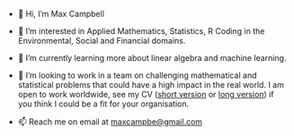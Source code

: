 - 👋 Hi, I’m Max Campbell

- 👀 I’m interested in Applied Mathematics, Statistics, R Coding in the Environmental, Social and Financial domains.

- 🌱 I’m currently learning more about linear algebra and machine learning.

- 💞️ I’m looking to work in a team on challenging mathematical and statistical problems that could have a high impact in the real world. I am open to work worldwide, see my CV ([short version](https://github.com/maxcampb/maxcampb/blob/main/Max_Campbell_CV.pdf) or [long version](https://github.com/maxcampb/maxcampb/blob/main/Max_Campbell_CV_short.pdf)) if you think I could be a fit for your organisation.

- 📫 Reach me on email at maxcampbe@gmail.com

<!---
maxcampb/maxcampb is a ✨ special ✨ repository because its `README.md` (this file) appears on your GitHub profile.
You can click the Preview link to take a look at your changes.
--->
